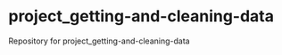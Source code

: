 project_getting-and-cleaning-data
=================================

Repository for project_getting-and-cleaning-data
